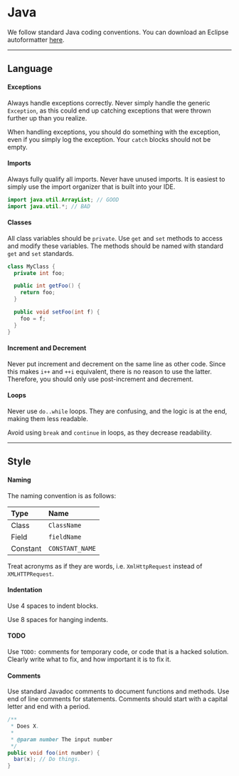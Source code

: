 Java
==========

We follow standard Java coding conventions. You can download an Eclipse autoformatter [here](assets/android-formatting.xml).

------------------------

Language
--------

#### Exceptions
Always handle exceptions correctly. Never simply handle the generic `Exception`, as this could end up catching exceptions that were thrown further up than you realize.

When handling exceptions, you should do something with the exception, even if you simply log the exception. Your `catch` blocks should not be empty.

#### Imports
Always fully qualify all imports. Never have unused imports. It is easiest to simply use the import organizer that is built into your IDE.

```java
import java.util.ArrayList; // GOOD
import java.util.*; // BAD
```

#### Classes
All class variables should be `private`. Use `get` and `set` methods to access and modify these variables. The methods should be named with standard `get` and `set` standards.

```java
class MyClass {
  private int foo;

  public int getFoo() {
    return foo;
  }

  public void setFoo(int f) {
    foo = f;
  }
}
```

#### Increment and Decrement
Never put increment and decrement on the same line as other code. Since this makes `i++` and `++i` equivalent, there is no reason to use the latter. Therefore, you should only use post-increment and decrement.

#### Loops
Never use `do..while` loops. They are confusing, and the logic is at the end, making them less readable.

Avoid using `break` and `continue` in loops, as they decrease readability.

------------------------

Style
------

#### Naming
The naming convention is as follows:

Type | Name
:----- | :-----
Class | `ClassName`
Field | `fieldName`
Constant | `CONSTANT_NAME`

Treat acronyms as if they are words, i.e. `XmlHttpRequest` instead of `XMLHTTPRequest`.

#### Indentation
Use 4 spaces to indent blocks.

Use 8 spaces for hanging indents.

#### TODO
Use `TODO:` comments for temporary code, or code that is a hacked solution. Clearly write what to fix, and how important it is to fix it.

#### Comments
Use standard Javadoc comments to document functions and methods. Use end of line comments for statements. Comments should start with a capital letter and end with a period.

```java
/**
 * Does X.
 *
 * @param number The input number
 */
public void foo(int number) {
  bar(x); // Do things.
}
```
